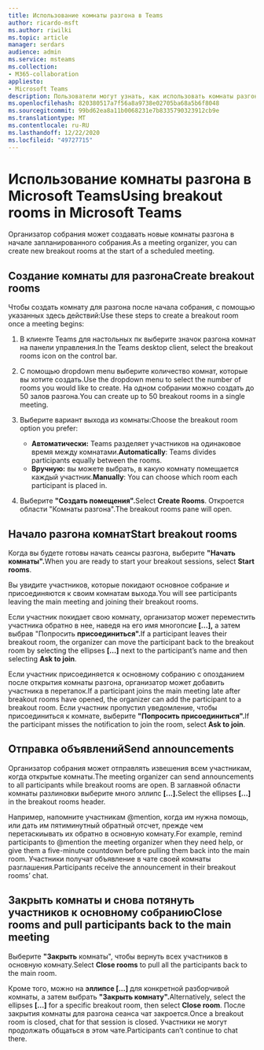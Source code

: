 ```yaml
---
title: Использование комнаты разгона в Teams
author: ricardo-msft
ms.author: riwilki
ms.topic: article
manager: serdars
audience: admin
ms.service: msteams
ms.collection:
- M365-collaboration
appliesto:
- Microsoft Teams
description: Пользователи могут узнать, как использовать комнаты разгона в Microsoft Teams
ms.openlocfilehash: 820380517a7f56a8a9738e02705ba68a5b6f8048
ms.sourcegitcommit: 99bd62ea8a11b0068231e7b8335790323912cb9e
ms.translationtype: MT
ms.contentlocale: ru-RU
ms.lasthandoff: 12/22/2020
ms.locfileid: "49727715"
---
```

# <a name="using-breakout-rooms-in-microsoft-teams"></a><span data-ttu-id="6c48b-103">Использование комнаты разгона в Microsoft Teams</span><span class="sxs-lookup"><span data-stu-id="6c48b-103">Using breakout rooms in Microsoft Teams</span></span>

<span data-ttu-id="6c48b-104">Организатор собрания может создавать новые комнаты разгона в начале запланированного собрания.</span><span class="sxs-lookup"><span data-stu-id="6c48b-104">As a meeting organizer, you can create new breakout rooms at the start of a scheduled meeting.</span></span>

## <a name="create-breakout-rooms"></a><span data-ttu-id="6c48b-105">Создание комнаты для разгона</span><span class="sxs-lookup"><span data-stu-id="6c48b-105">Create breakout rooms</span></span>

<span data-ttu-id="6c48b-106">Чтобы создать комнату для разгона после начала собрания, с помощью указанных здесь действий:</span><span class="sxs-lookup"><span data-stu-id="6c48b-106">Use these steps to create a breakout room once a meeting begins:</span></span>

1. <span data-ttu-id="6c48b-107">В клиенте Teams для настольных пк выберите значок разгона комнат на панели управления.</span><span class="sxs-lookup"><span data-stu-id="6c48b-107">In the Teams desktop client, select the breakout rooms icon on the control bar.</span></span>

2. <span data-ttu-id="6c48b-108">С помощью dropdown menu выберите количество комнат, которые вы хотите создать.</span><span class="sxs-lookup"><span data-stu-id="6c48b-108">Use the dropdown menu to select the number of rooms you would like to create.</span></span> <span data-ttu-id="6c48b-109">На одном собрании можно создать до 50 залов разгона.</span><span class="sxs-lookup"><span data-stu-id="6c48b-109">You can create up to 50 breakout rooms in a single meeting.</span></span>

3. <span data-ttu-id="6c48b-110">Выберите вариант выхода из комнаты:</span><span class="sxs-lookup"><span data-stu-id="6c48b-110">Choose the breakout room option you prefer:</span></span>

    - <span data-ttu-id="6c48b-111">**Автоматически:** Teams разделяет участников на одинаковое время между комнатами.</span><span class="sxs-lookup"><span data-stu-id="6c48b-111">**Automatically**: Teams divides participants equally between the rooms.</span></span>
    - <span data-ttu-id="6c48b-112">**Вручную:** вы можете выбрать, в какую комнату помещается каждый участник.</span><span class="sxs-lookup"><span data-stu-id="6c48b-112">**Manually**: You can choose which room each participant is placed in.</span></span>

4. <span data-ttu-id="6c48b-113">Выберите **"Создать помещения".**</span><span class="sxs-lookup"><span data-stu-id="6c48b-113">Select **Create Rooms**.</span></span> <span data-ttu-id="6c48b-114">Откроется области "Комнаты разгона".</span><span class="sxs-lookup"><span data-stu-id="6c48b-114">The breakout rooms pane will open.</span></span>

## <a name="start-breakout-rooms"></a><span data-ttu-id="6c48b-115">Начало разгона комнат</span><span class="sxs-lookup"><span data-stu-id="6c48b-115">Start breakout rooms</span></span>

<span data-ttu-id="6c48b-116">Когда вы будете готовы начать сеансы разгона, выберите **"Начать комнаты".**</span><span class="sxs-lookup"><span data-stu-id="6c48b-116">When you are ready to start your breakout sessions, select **Start rooms**.</span></span>

<span data-ttu-id="6c48b-117">Вы увидите участников, которые покидают основное собрание и присоединяются к своим комнатам выхода.</span><span class="sxs-lookup"><span data-stu-id="6c48b-117">You will see participants leaving the main meeting and joining their breakout rooms.</span></span>

<span data-ttu-id="6c48b-118">Если участник покидает свою комнату, организатор может переместить участника обратно в нее, наведя на его имя многопсие **[...],** а затем выбрав "Попросить **присоединиться".**</span><span class="sxs-lookup"><span data-stu-id="6c48b-118">If a participant leaves their breakout room, the organizer can move the participant back to the breakout room by selecting the ellipses **[…]** next to the participant’s name and then selecting **Ask to join**.</span></span>

<span data-ttu-id="6c48b-119">Если участник присоединяется к основному собранию с опозданием после открытия комнаты разгона, организатор может добавить участника в перетапок.</span><span class="sxs-lookup"><span data-stu-id="6c48b-119">If a participant joins the main meeting late after breakout rooms have opened, the organizer can add the participant to a breakout room.</span></span> <span data-ttu-id="6c48b-120">Если участник пропустил уведомление, чтобы присоединиться к комнате, выберите **"Попросить присоединиться".**</span><span class="sxs-lookup"><span data-stu-id="6c48b-120">If the participant misses the notification to join the room, select **Ask to join**.</span></span>

## <a name="send-announcements"></a><span data-ttu-id="6c48b-121">Отправка объявлений</span><span class="sxs-lookup"><span data-stu-id="6c48b-121">Send announcements</span></span>

<span data-ttu-id="6c48b-122">Организатор собрания может отправлять извешения всем участникам, когда открытые комнаты.</span><span class="sxs-lookup"><span data-stu-id="6c48b-122">The meeting organizer can send announcements to all participants while breakout rooms are open.</span></span> <span data-ttu-id="6c48b-123">В заглавной области комнаты разлиновки выберите много эллипс **[...].**</span><span class="sxs-lookup"><span data-stu-id="6c48b-123">Select the ellipses **[…]** in the breakout rooms header.</span></span>

<span data-ttu-id="6c48b-124">Например, напомните участникам @mention, когда им нужна помощь, или дать им пятиминутный обратный отсчет, прежде чем перетаскиывать их обратно в основную комнату.</span><span class="sxs-lookup"><span data-stu-id="6c48b-124">For example, remind participants to @mention the meeting organizer when they need help, or give them a five-minute countdown before pulling them back into the main room.</span></span>
<span data-ttu-id="6c48b-125">Участники получат объявление в чате своей комнаты разглашения.</span><span class="sxs-lookup"><span data-stu-id="6c48b-125">Participants receive the announcement in their breakout rooms’ chat.</span></span>

## <a name="close-rooms-and-pull-participants-back-to-the-main-meeting"></a><span data-ttu-id="6c48b-126">Закрыть комнаты и снова потянуть участников к основному собранию</span><span class="sxs-lookup"><span data-stu-id="6c48b-126">Close rooms and pull participants back to the main meeting</span></span>

<span data-ttu-id="6c48b-127">Выберите **"Закрыть** комнаты", чтобы вернуть всех участников в основную комнату.</span><span class="sxs-lookup"><span data-stu-id="6c48b-127">Select **Close rooms** to pull all the participants back to the main room.</span></span>

<span data-ttu-id="6c48b-128">Кроме того, можно на **эллипсе [...]** для конкретной разборчивой комнаты, а затем выбрать **"Закрыть комнату".**</span><span class="sxs-lookup"><span data-stu-id="6c48b-128">Alternatively, select the ellipses **[…]** for a specific breakout room, then select **Close room**.</span></span>
<span data-ttu-id="6c48b-129">После закрытия комнаты для разгона сеанса чат закроется.</span><span class="sxs-lookup"><span data-stu-id="6c48b-129">Once a breakout room is closed, chat for that session is closed.</span></span> <span data-ttu-id="6c48b-130">Участники не могут продолжать общаться в этом чате.</span><span class="sxs-lookup"><span data-stu-id="6c48b-130">Participants can’t continue to chat there.</span></span>
